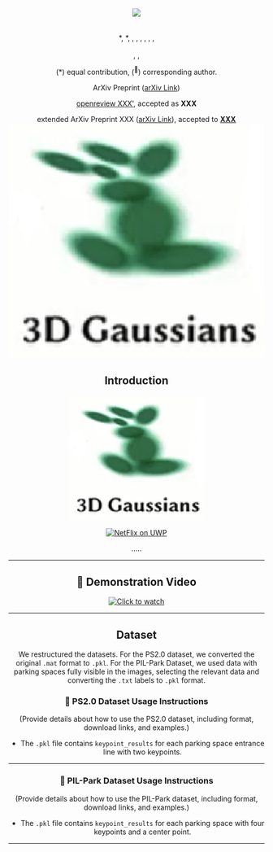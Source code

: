 <div align="center">
<h1><!-- Project Name --> <img src="XXX" width="30"></h1>
<h3><!-- Short Description of Project --> </h3>

[<!-- Author Name -->](<!-- Author GitHub Link -->)<sup><!-- Affiliation Numbers --></sup> \*, [<!-- Author Name -->](<!-- Author Google Scholar Link -->)<sup><!-- Affiliation Numbers --></sup> \*, [<!-- Author Name -->](<!-- Author GitHub Link -->)<sup><!-- Affiliation Numbers --></sup>, [<!-- Author Name -->](<!-- Author GitHub Link -->)<sup><!-- Affiliation Numbers --></sup>, [<!-- Author Name -->](<!-- Author Google Scholar Link -->)<sup><!-- Affiliation Numbers --></sup>, [<!-- Author Name -->](<!-- Author Google Scholar Link -->)<sup><!-- Affiliation Numbers --></sup>, [<!-- Author Name -->](<!-- Author Link -->)<sup><!-- Affiliation Numbers --></sup>, [<!-- Author Name -->](<!-- Author Google Scholar Link -->)<sup><!-- Affiliation Numbers --></sup>, [<!-- Author Name -->](<!-- Author Link -->)<sup><!-- Affiliation Numbers --></sup>

<sup><!-- Affiliation Number 1 --> </sup> <!-- Affiliation 1 Description -->, <sup><!-- Affiliation Number 2 --> </sup> <!-- Affiliation 2 Description -->, <sup><!-- Affiliation Number 3 --> </sup> <!-- Affiliation 3 Description -->

(\*) equal contribution, (<sup>:email:</sup>) corresponding author.

ArXiv Preprint ([arXiv Link](<!-- Arxiv Link -->))

[openreview XXX'<!-- Year -->](<!-- OpenReview Link -->), accepted as **XXX**

extended ArXiv Preprint XXX ([arXiv Link](<!-- Extended Arxiv Link -->)), accepted to [**XXX**](<!-- XXX Link -->)
<img src="./media/3dgs1.png" width="800"/>

## Introduction
<div align="center"><h4><!-- Project Short Description or Slogan --></h4></div>

![framework](./media/3dgs1.png "framework")

[![NetFlix on UWP](https://res.cloudinary.com/marcomontalbano/image/upload/v1587315555/video_to_markdown/images/youtube--2qqYywttue4-c05b58ac6eb4c4700831b2b3070cd403.jpg)](https://youtu.be/2qqYywttue4 "NetFlix on UWP")


.....

---

## 🎥 Demonstration Video
[![Click to watch](https://img.youtube.com/vi/your-video-id/maxresdefault.jpg)](./media/1.mp4)

---

## Dataset

We restructured the datasets. For the PS2.0 dataset, we converted the original `.mat` format to `.pkl`. For the PIL-Park Dataset, we used data with parking spaces fully visible in the images, selecting the relevant data and converting the `.txt` labels to `.pkl` format.

### 📂 PS2.0 Dataset Usage Instructions
(Provide details about how to use the PS2.0 dataset, including format, download links, and examples.)

- The `.pkl` file contains `keypoint_results` for each parking space entrance line with two keypoints.

---

### 📂 PIL-Park Dataset Usage Instructions
(Provide details about how to use the PIL-Park dataset, including format, download links, and examples.)

- The `.pkl` file contains `keypoint_results` for each parking space with four keypoints and a center point.

---
